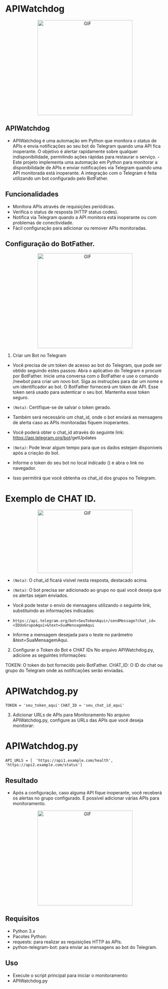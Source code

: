 # APIWatchdog

<p align="center">
  <img src="https://i.imgur.com/U7Lgfls.png" alt="GIF" width="300" height="300">
</p>

## APIWatchdog

- APIWatchdog é uma automação em Python que monitora o status de APIs e envia notificações ao seu bot do Telegram quando uma API fica inoperante. O objetivo é alertar rapidamente sobre qualquer indisponibilidade, permitindo ações rápidas para restaurar o serviço.
-Este projeto implementa uma automação em Python para monitorar a disponibilidade de APIs e enviar notificações via Telegram quando uma API monitorada está inoperante. A integração com o Telegram é feita utilizando um bot configurado pelo BotFather.

## Funcionalidades

- Monitora APIs através de requisições periódicas.
- Verifica o status de resposta (HTTP status codes).
- Notifica via Telegram quando a API monitora está inoperante ou com problemas de conectividade.
- Fácil configuração para adicionar ou remover APIs monitoradas.

## Configuração do BotFather.

<p align="center">
  <img src="https://i.imgur.com/cTozo6e.png" alt="GIF" width="300" height="300">
</p>


1. Criar um Bot no Telegram
- Você precisa de um token de acesso ao bot do Telegram, que pode ser obtido seguindo estes passos:
Abra o aplicativo do Telegram e procure por BotFather.
Inicie uma conversa com o BotFather e use o comando /newbot para criar um novo bot.
Siga as instruções para dar um nome e um identificador ao bot.
O BotFather fornecerá um token de API. Esse token será usado para autenticar o seu bot. Mantenha esse token seguro.

- `(Nota)`: Certifique-se de salvar o token gerado.

- Também será necessário um chat_id, onde o bot enviará as mensagens de alerta caso as APIs monitoradas fiquem inoperantes.

- Você poderá obter o chat_id através do seguinte link: https://api.telegram.org/bot<SeuTokenAqui>/getUpdates

- `(Nota)`: Pode levar algum tempo para que os dados estejam disponíveis após a criação do bot.

- Informe o token do seu bot no local indicado (<SeuTokenAqui>) e abra o link no navegador.

- Isso permitirá que você obtenha os chat_id dos grupos no Telegram.

# Exemplo de CHAT ID.

<p align="center">
  <img src="https://i.imgur.com/MiY6dEU.png" alt="GIF" width="300" height="200">
</p>

- `(Nota)`: O chat_id ficará visível nesta resposta, destacado acima.

- `(Nota)`: O bot precisa ser adicionado ao grupo no qual você deseja que os alertas sejam enviados.

- Você pode testar o envio de mensagens utilizando o seguinte link, substituindo as informações indicadas:

- `https://api.telegram.org/bot<SeuTokenAqui>/sendMessage?chat_id=<IDdoGrupoAqui>&text=SuaMensagemAqui`

- Informe a mensagem desejada para o teste no parâmetro &text=SuaMensagemAqui.


2. Configurar o Token do Bot e CHAT IDs
No arquivo APIWatchdog.py, adicione as seguintes informações:

TOKEN: O token do bot fornecido pelo BotFather.
CHAT_ID: O ID do chat ou grupo do Telegram onde as notificações serão enviadas.

# APIWatchdog.py

`TOKEN = 'seu_token_aqui'`
`CHAT_ID = 'seu_chat_id_aqui'`

3. Adicionar URLs de APIs para Monitoramento
No arquivo APIWatchdog.py, configure as URLs das APIs que você deseja monitorar:

# APIWatchdog.py

`API_URLS = [`
   ` 'https://api1.example.com/health',`
   ` 'https://api2.example.com/status']`


## Resultado

 - Após a configuração, caso alguma API fique inoperante, você receberá os alertas no grupo configurado. É possível adicionar várias APIs para monitoramento.

 <p align="center">
  <img src="https://i.imgur.com/qVAI17Y.png" alt="GIF" width="300" height="300">
</p>


## Requisitos

- Python 3.x
- Pacotes Python:
- requests: para realizar as requisições HTTP às APIs.
- python-telegram-bot: para enviar as mensagens ao bot do Telegram.

## Uso

- Execute o script principal para iniciar o monitoramento:
- APIWatchdog.py
